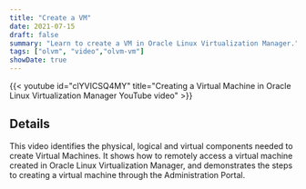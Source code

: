 ```yaml
---
title: "Create a VM"
date: 2021-07-15
draft: false
summary: "Learn to create a VM in Oracle Linux Virtualization Manager."
tags: ["olvm", "video","olvm-vm"]
showDate: true
---
```


{{< youtube id="clYVICSQ4MY" title="Creating a Virtual Machine in Oracle Linux Virtualization Manager YouTube video" >}}

## Details

This video identifies the physical, logical and virtual components needed to create Virtual Machines. It shows how to remotely access a virtual machine created in Oracle Linux Virtualization Manager, and demonstrates the steps to creating a virtual machine through the Administration Portal.

